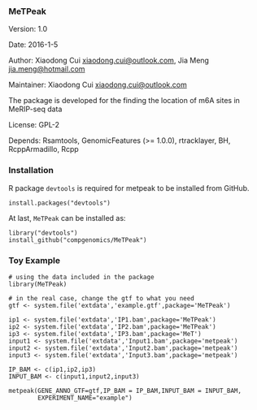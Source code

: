 ### MeTPeak

Version: 1.0

Date: 2016-1-5

Author: Xiaodong Cui <xiaodong.cui@outlook.com>, Jia Meng <jia.meng@hotmail.com>
  
  Maintainer: Xiaodong Cui <xiaodong.cui@outlook.com>

The package is developed for the finding the location of m6A sites in MeRIP-seq data

License: GPL-2

Depends: Rsamtools, GenomicFeatures (>= 1.0.0), rtracklayer, BH, RcppArmadillo, Rcpp


### Installation

R package `devtools` is required for metpeak to be installed from GitHub.
```
install.packages("devtools")
```
At last, `MeTPeak` can be installed as:
  
  ```
library("devtools")
install_github("compgenomics/MeTPeak")
```

### Toy Example
```
# using the data included in the package
library(MeTPeak)

# in the real case, change the gtf to what you need
gtf <- system.file('extdata','example.gtf',package='MeTPeak')

ip1 <- system.file('extdata','IP1.bam',package='MeTPeak')
ip2 <- system.file('extdata','IP2.bam',package='MeTPeak')
ip3 <- system.file('extdata','IP3.bam',package='MeT')
input1 <- system.file('extdata','Input1.bam',package='metpeak')
input2 <- system.file('extdata','Input2.bam',package='metpeak')
input3 <- system.file('extdata','Input3.bam',package='metpeak')

IP_BAM <- c(ip1,ip2,ip3)
INPUT_BAM <- c(input1,input2,input3)

metpeak(GENE_ANNO_GTF=gtf,IP_BAM = IP_BAM,INPUT_BAM = INPUT_BAM,
        EXPERIMENT_NAME="example")
